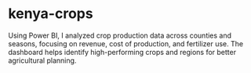 # kenya-crops
Using Power BI, I analyzed crop production data across counties and seasons, focusing on revenue, cost of production, and fertilizer use. The dashboard helps identify high-performing crops and regions for better agricultural planning.
